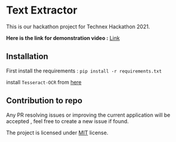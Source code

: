 # Text Extractor

This is our hackathon project for Technex Hackathon 2021.

**Here is the link for demonstration video :** [Link](http://youtu.be/IJYRWPGB6yA)

## Installation

First install the requirements :
`pip install -r requirements.txt`

install `Tesseract-OCR` from [here](https://tesseract-ocr.github.io/tessdoc/Downloads.html)

## Contribution to repo
Any PR resolving issues or improving the current application will be accepted , feel free to create a new issue if found.

The project is licensed under [MIT](https://github.com/Joe-Sin7h/SVPCET-Technex-Hackathon-2021-Akatsuki/blob/main/LICENSE.txt) license.
